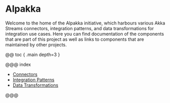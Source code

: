 # Alpakka

Welcome to the home of the Alpakka initiative, which harbours various Akka Streams connectors, integration patterns,
and data transformations for integration use cases. Here you can find documentation of the components that are
part of this project as well as links to components that are maintained by other projects.

@@ toc { .main depth=3 }

@@@ index

* [Connectors](connectors.md)
* [Integration Patterns](patterns.md)
* [Data Transformations](data-transformations.md)

@@@

